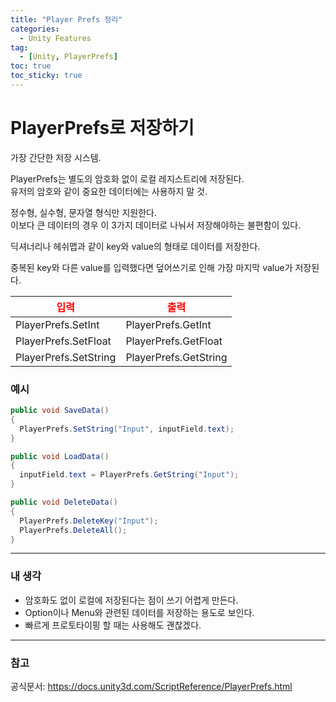 ```yaml
---
title: "Player Prefs 정리"
categories:
  - Unity Features
tag:
  - [Unity, PlayerPrefs]
toc: true
toc_sticky: true
---
```


# PlayerPrefs로 저장하기

가장 간단한 저장 시스템.

PlayerPrefs는 별도의 암호화 없이 로컬 레지스트리에 저장된다.  
유저의 암호와 같이 중요한 데이터에는 사용하지 말 것.

정수형, 실수형, 문자열 형식만 지원한다.  
이보다 큰 데이터의 경우 이 3가지 데이터로 나눠서 저장해야하는 불편함이 있다.

딕셔너리나 헤쉬맵과 같이 key와 value의 형태로 데이터를 저장한다.

중복된 key와 다른 value를 입력했다면 덮어쓰기로 인해 가장 마지막 value가 저장된다.

<!--Table-->

| <span style="color:red">입력</span> | <span style="color:red">출력</span> |
| ----------------------------------- | ----------------------------------- |
| PlayerPrefs.SetInt                  | PlayerPrefs.GetInt                  |
| PlayerPrefs.SetFloat                | PlayerPrefs.GetFloat                |
| PlayerPrefs.SetString               | PlayerPrefs.GetString               |

### 예시

```cs
public void SaveData()
{
  PlayerPrefs.SetString("Input", inputField.text);
}

public void LoadData()
{
  inputField.text = PlayerPrefs.GetString("Input");
}

public void DeleteData()
{
  PlayerPrefs.DeleteKey("Input");
  PlayerPrefs.DeleteAll();
}
```

---

### 내 생각

- 암호화도 없이 로컬에 저장된다는 점이 쓰기 어렵게 만든다.
- Option이나 Menu와 관련된 데이터를 저장하는 용도로 보인다.
- 빠르게 프로토타이핑 할 때는 사용해도 괜찮겠다.

---

### 참고

공식문서:
https://docs.unity3d.com/ScriptReference/PlayerPrefs.html
